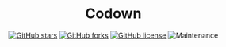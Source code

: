<h1 align="center">Codown</h2>

<div align="center">
<a href="https://github.com/shibi391/codown/stargazers"><img alt="GitHub stars" src="https://img.shields.io/github/stars/shibi391/codown"></a>
<a href="https://github.com/shibi391/codown/network"><img alt="GitHub forks" src="https://img.shields.io/github/forks/shibi391/codown"></a>
<a href="https://github.com/shibi391/codown/blob/master/LICENSE"><img alt="GitHub license" src="https://img.shields.io/github/license/shibi391/codown"></a>
<img alt="Maintenance" src="https://img.shields.io/maintenance/yes/2020">
</div>